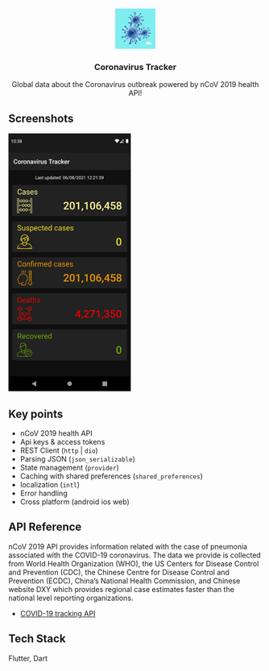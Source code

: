 <br />
<p align="center">
  <a href="https://github.com/anupdey99/Coronavirus-Tracker">
    <img src="screenshot/logo.jpg" alt="Logo" width="80" height="80">
  </a>

  <h3 align="center">Coronavirus Tracker</h3>

  <p align="center">
    Global data about the Coronavirus outbreak powered by nCoV 2019 health API!
    <br />
    
  </p>
</p>

## Screenshots

![App Screenshot](https://raw.githubusercontent.com/anupdey99/Coronavirus-Tracker/master/screenshot/ct1.png)

  
## Key points

- nCoV 2019 health API
- Api keys & access tokens
- REST Client (`http` | `dio`)
- Parsing JSON (`json_serializable`)
- State management (`provider`)
- Caching with shared preferences (`shared_preferences`)
- localization (`intl`)
- Error handling
- Cross platform (android ios web)

  
## API Reference

nCoV 2019 API provides information related with the case of pneumonia associated with the COVID-19 coronavirus. The data we provide is collected from World Health Organization (WHO), the US Centers for Disease Control and Prevention (CDC), the Chinese Centre for Disease Control and Prevention (ECDC), China’s National Health Commission, and Chinese website DXY which provides regional case estimates faster than the national level reporting organizations.
- [COVID-19 tracking API](https://www.nubentos.com/en/api/api-ncov2019-2/)



  
## Tech Stack

Flutter, Dart

  
